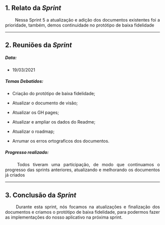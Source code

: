 ## 1. Relato da _Sprint_

<p align="justify">&emsp;&emsp; Nessa Sprint 5 a atualização e adição dos documentos existentes foi a prioridade, também, demos continuidade no protótipo de baixa fidelidade</p>


------------
## 2. Reuniões da _Sprint_ 
##### Data:
- 19/03/2021

##### _Temas Debatidos:_

-  Criação do protótipo de baixa fidelidade;

-  Atualizar o documento de visão;

-  Atualizar os GH pages;

-  Atualizar e ampliar os dados do Readme;

-  Atualizar o roadmap;

-  Arrumar os erros ortograficos dos documentos.


##### Progresso realizado: 
<p align="justify">&emsp;&emsp; Todos tiveram uma participação, de modo que continuamos o progresso das sprints anteriores, atualizando e melhorando os documentos já criados</p>

------------

## 3. Conclusão da _Sprint_
<p align="justify">&emsp;&emsp; Durante esta sprint, nós focamos na atualizações e finalização dos documentos e criamos o protótipo de baixa fidelidade, para podermos fazer as implementações do nosso aplicativo na próxima sprint.</p>